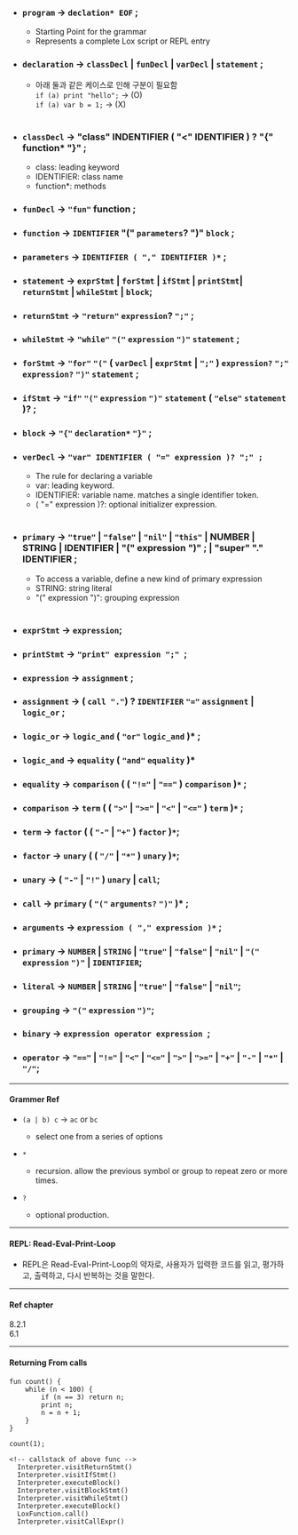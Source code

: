 * ### `program` -> `declation* EOF` ;
    * Starting Point for the grammar
    * Represents a complete Lox script or REPL entry

* ### `declaration` -> `classDecl` | `funDecl` | `varDecl` | `statement` ;
    * 아래 둘과 같은 케이스로 인해 구분이 필요함 \
    `if (a) print "hello";` -> (O) \
    `if (a) var b = 1;` -> (X)
<br></br>

* ### `classDecl` -> "class" INDENTIFIER ( "<" IDENTIFIER ) ? "{" function* "}" ;
    * class: leading keyword
    * IDENTIFIER: class name
    * function*: methods
* ### `funDecl` -> `"fun"` function ;
* ### `function` -> `IDENTIFIER` "(" `parameters`? ")" `block` ;
* ### `parameters` -> `IDENTIFIER ( "," IDENTIFIER )*` ;

* ### `statement` -> `exprStmt` | `forStmt` | `ifStmt` | `printStmt`| `returnStmt` | `whileStmt` | `block`;
* ### `returnStmt` -> `"return"` `expression`? `";"` ;
* ### `whileStmt` -> `"while"` `"("` `expression` `")"` `statement` ;
* ### `forStmt` -> `"for"` `"("` ( `varDecl` | `exprStmt` | `";"` ) `expression?` `";"` `expression?` `")"` `statement` ;
* ### `ifStmt` -> `"if"` `"("` `expression` `")"` `statement` ( `"else"` `statement` )? ;
* ### `block` -> `"{"` `declaration*` `"}"` ;
* ### `verDecl` -> `"var" IDENTIFIER ( "=" expression )? ";" ;`
    * The rule for declaring a variable
    * var: leading keyword.
    * IDENTIFIER: variable name. matches a single identifier token.
    * ( "=" expression )?: optional initializer expression.
<br></br>

* ### `primary` -> `"true"` | `"false"` | `"nil"` | `"this"` | NUMBER | STRING | IDENTIFIER | "(" expression ")" ; | "super" "." IDENTIFIER ;
    * To access a variable, define a new kind of primary expression
    * STRING: string literal
    * "(" expression ")": grouping expression
<br></br>

* ### `exprStmt` -> `expression`;
* ### `printStmt` -> `"print" expression ";" `;

* ### `expression` -> `assignment` ;
* ### `assignment` -> ( `call "."`) ? `IDENTIFIER` `"="` `assignment` | `logic_or` ;
* ### `logic_or` -> `logic_and` ( `"or"` `logic_and` )* ;
* ### `logic_and` -> `equality` ( `"and"` `equality` )*
* ### `equality` -> `comparison` ( ( `"!="` | `"=="` ) `comparison` )`*` ;
* ### `comparison` -> `term` ( ( `">"` | `">="` | `"<"` | `"<="` ) `term` )`*` ;
* ### `term` -> `factor` ( ( `"-"` | `"+"` ) `factor` )`*`;
* ### `factor` -> `unary` ( ( `"/"` | `"*"` ) `unary` )`*`;
* ### `unary` -> ( `"-"` | `"!"` ) `unary` |  `call`;
* ### `call` -> `primary` ( `"("` `arguments?` `")"` )* ;
* ### `arguments` -> `expression ( "," expression )*` ;
* ### `primary` -> `NUMBER` | `STRING` | `"true"` | `"false"` | `"nil"` | `"("` `expression` `")"` | `IDENTIFIER`;

* ### `literal` -> `NUMBER` | `STRING` | `"true"` | `"false"` | `"nil"`;
* ### `grouping` -> `"("` `expression` `")"`;
* ### `binary` -> `expression operator expression `;
* ### `operator` -> `"=="` | `"!="` | `"<"` | `"<="` | `">"` | `">="` | `"+"` | `"-"` | `"*"` | `"/"`;

---
#### Grammer Ref
-   `(a | b) c` -> `ac` or `bc` 
    -   select one from a series of options

- `*` 
    - recursion. allow the previous symbol or group to repeat zero or more times.

- `?`
    - optional production.
---

#### REPL: Read-Eval-Print-Loop
* REPL은 Read-Eval-Print-Loop의 약자로, 사용자가 입력한 코드를 읽고, 평가하고, 출력하고, 다시 반복하는 것을 말한다.

---
#### Ref chapter
8.2.1 \
6.1


---

#### Returning From calls
```
fun count() {
    while (n < 100) {
        if (n == 3) return n;
        print n;
        n = n + 1;
    }
}

count(1);
```

```
<!-- callstack of above func -->
  Interpreter.visitReturnStmt()
  Interpreter.visitIfStmt()
  Interpreter.executeBlock()
  Interpreter.visitBlockStmt()
  Interpreter.visitWhileStmt()
  Interpreter.executeBlock()
  LoxFunction.call()
  Interpreter.visitCallExpr()
```



